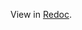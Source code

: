 View in [Redoc](https://redocly.github.io/redoc/?nocors&url=https://raw.githubusercontent.com/VNG-Realisatie/gemma-zaken/master/api-specificatie/DESIGN/zaken/1.4.x/openapi.yaml#tag/zaken/operation/zaak__zoek).
